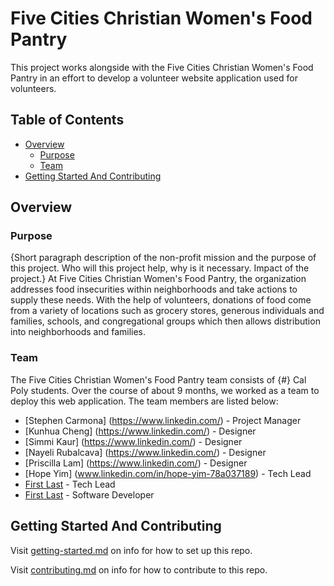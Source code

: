 # Five Cities Christian Women's Food Pantry

This project works alongside with the Five Cities Christian Women's Food Pantry in an effort to develop a volunteer website application used for volunteers. 

## Table of Contents

- [Overview](#overview)
  - [Purpose](#purpose)
  - [Team](#team)
- [Getting Started And Contributing](#getting-started-and-contributing)

## Overview

### Purpose

{Short paragraph description of the non-profit mission and the purpose of this project. Who will this project help, why is it necessary. Impact of the project.}
At Five Cities Christian Women's Food Pantry, the organization addresses food insecurities within neighborhoods and take actions to supply these needs. With the help of volunteers, donations of food come from a variety of locations such as grocery stores, generous individuals and families, schools, and congregational groups which then allows distribution into neighborhoods and families.

### Team

The Five Cities Christian Women's Food Pantry team consists of {#} Cal Poly students. Over the course of about 9 months, we worked as a team to deploy this web application. The team members are listed below:

- [Stephen Carmona] (https://www.linkedin.com/) - Project Manager
- [Kunhua Cheng] (https://www.linkedin.com/) - Designer
- [Simmi Kaur] (https://www.linkedin.com/) - Designer
- [Nayeli Rubalcava] (https://www.linkedin.com/) - Designer
- [Priscilla Lam] (https://www.linkedin.com/) - Designer
- [Hope Yim] (www.linkedin.com/in/hope-yim-78a037189) - Tech Lead
- [First Last](https://www.linkedin.com/) - Tech Lead
- [First Last](https://www.linkedin.com/) - Software Developer

## Getting Started And Contributing

Visit [getting-started.md](docs/getting-started.md) on info for how to set up this repo.

Visit [contributing.md](docs/contributing.md) on info for how to contribute to this repo.
